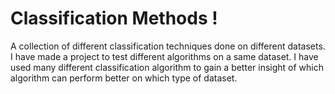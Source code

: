 # Classification Methods !

A collection of different classification techniques done on different datasets. 
I have made a project to test different algorithms on a same dataset. I have used many different classification algorithm to gain a better insight
of which algorithm can perform better on which type of dataset.
